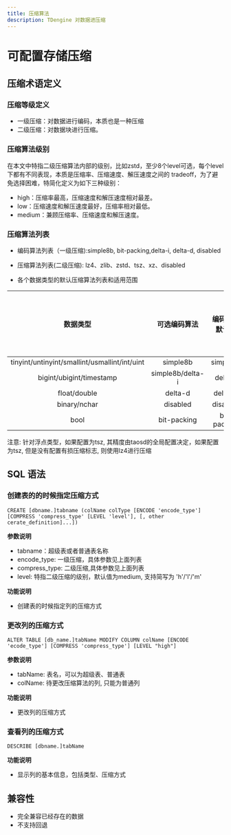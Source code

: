 ```yaml
---
title: 压缩算法
description: TDengine 对数据进压缩 
---
```


# 可配置存储压缩

## 压缩术语定义

### 压缩等级定义

- 一级压缩：对数据进行编码，本质也是一种压缩
- 二级压缩：对数据块进行压缩。

### 压缩算法级别

在本文中特指二级压缩算法内部的级别，比如zstd，至少8个level可选，每个level 下都有不同表现，本质是压缩率、压缩速度、解压速度之间的 tradeoff，为了避免选择困难，特简化定义为如下三种级别：

- high：压缩率最高，压缩速度和解压速度相对最差。
- low：压缩速度和解压速度最好，压缩率相对最低。
- medium：兼顾压缩率、压缩速度和解压速度。

### 压缩算法列表

- 编码算法列表（一级压缩):simple8b, bit-packing,delta-i, delta-d, disabled  

- 压缩算法列表(二级压缩): lz4、zlib、zstd、tsz、xz、disabled

- 各个数据类型的默认压缩算法列表和适用范围

| 数据类型 |   可选编码算法      |  编码算法默认值 | 可选压缩算法|可选压缩算法| 压缩等级默认值|  
| :-----------:|:----------:|:-------:|:-------:|:----------:|:----:|
  tinyint/untinyint/smallint/usmallint/int/uint | simple8b| simple8b | lz4/zlib/zstd/xz| lz4 | medium|
|   bigint/ubigint/timestamp   |  simple8b/delta-i    | delta-i |lz4/zlib/zstd/xz | lz4| medium|
|float/double | delta-d|delta-d |lz4/zlib/zstd/xz/tsz|tsz| medium|
|binary/nchar| disabled| disabled|lz4/zlib/zstd/xz| lz4| medium|
|bool| bit-packing| bit-packing| lz4/zlib/zstd/xz| lz4| medium|

注意: 针对浮点类型，如果配置为tsz, 其精度由taosd的全局配置决定，如果配置为tsz, 但是没有配置有损压缩标志, 则使用lz4进行压缩

## SQL 语法

### 创建表的的时候指定压缩方式

```
CREATE [dbname.]tabname (colName colType [ENCODE 'encode_type'] [COMPRESS 'compress_type' [LEVEL 'level'], [, other cerate_definition]...])
```

**参数说明**

- tabname：超级表或者普通表名称
- encode_type: 一级压缩，具体参数见上面列表
- compress_type: 二级压缩,具体参数见上面列表
- level: 特指二级压缩的级别，默认值为medium, 支持简写为 'h'/'l'/'m'

**功能说明**

- 创建表的时候指定列的压缩方式

### 更改列的压缩方式

```
ALTER TABLE [db_name.]tabName MODIFY COLUMN colName [ENCODE 'ecode_type'] [COMPRESS 'compress_type'] [LEVEL "high"]

```

**参数说明**

- tabName: 表名，可以为超级表、普通表
- colName: 待更改压缩算法的列, 只能为普通列

**功能说明**

- 更改列的压缩方式

### 查看列的压缩方式

```
DESCRIBE [dbname.]tabName
```

**功能说明**

- 显示列的基本信息，包括类型、压缩方式

## 兼容性

- 完全兼容已经存在的数据
- 不支持回退
